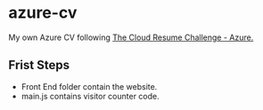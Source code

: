 # azure-cv
My own Azure CV following [ The Cloud Resume Challenge - Azure.](https://cloudresumechallenge.dev/docs/the-challenge/azure/)                                                               

## Frist Steps
- Front End folder contain the website. 
- main.js contains visitor counter code. 
